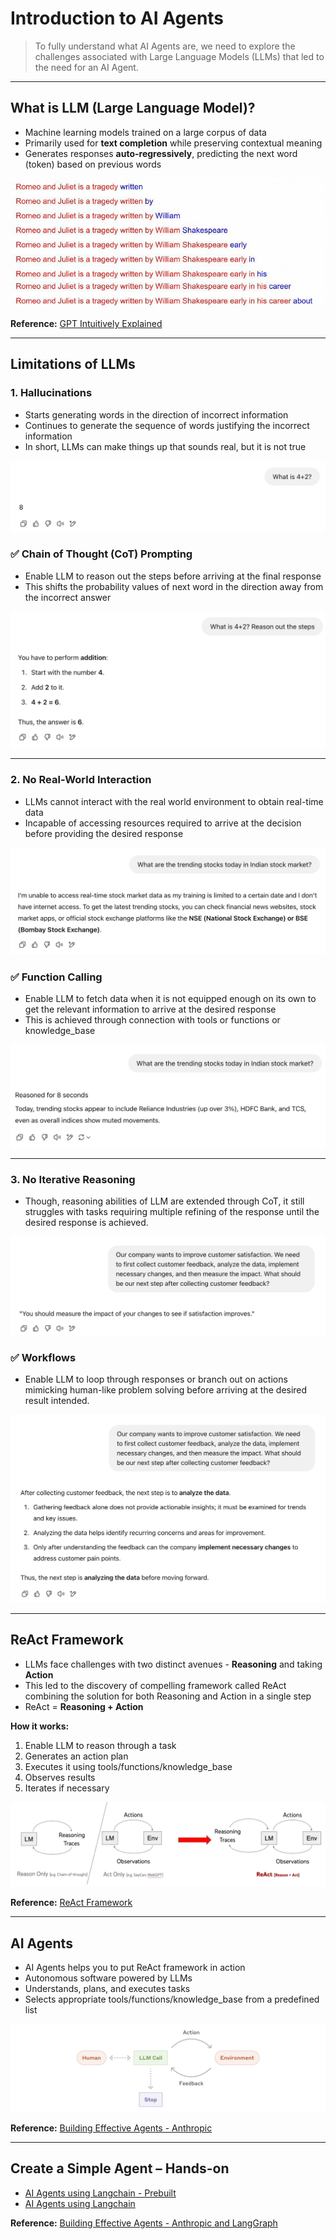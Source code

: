 # Introduction to AI Agents

> To fully understand what AI Agents are, we need to explore the challenges associated with Large Language Models (LLMs) that led to the need for an AI Agent.

---

## What is LLM (Large Language Model)?

- Machine learning models trained on a large corpus of data
- Primarily used for **text completion** while preserving contextual meaning
- Generates responses **auto-regressively**, predicting the next word (token) based on previous words

![01_what_is_llm.png](images/01_what_is_llm.png)

**Reference:** [GPT Intuitively Explained](https://iaee.substack.com/p/gpt-intuitively-and-exhaustively-explained-c70c38e87491)

---

## Limitations of LLMs

### 1. Hallucinations

- Starts generating words in the direction of incorrect information
- Continues to generate the sequence of words justifying the incorrect information
- In short, LLMs can make things up that sounds real, but it is not true

![02_hallucinations.png](images/02_hallucinations.png)


### ✅ Chain of Thought (CoT) Prompting
- Enable LLM to reason out the steps before arriving at the final response 
- This shifts the probability values of next word in the direction away from the incorrect answer

![03_chain_of_thought_prompting.png](images/03_chain_of_thought_prompting.png)

---

### 2. No Real-World Interaction

- LLMs cannot interact with the real world environment to obtain real-time data
- Incapable of accessing resources required to arrive at the decision before providing the desired response

![04_no_real_world_interaction.png](images/04_no_real_world_interaction.png)

### ✅ Function Calling
- Enable LLM to fetch data when it is not equipped enough on its own to get the relevant information to arrive at the desired response
- This is achieved through connection with tools or functions or knowledge_base

![05_function_calling.png](images/05_function_calling.png)

---

### 3. No Iterative Reasoning

- Though, reasoning abilities of LLM are extended through CoT, it still struggles with tasks requiring multiple refining of the response until the desired response is achieved.

![06_no_iterative_reasoning.png](images/06_no_iterative_reasoning.png)

### ✅ Workflows
- Enable LLM to loop through responses or branch out on actions mimicking human-like problem solving before arriving at the desired result intended.

![07_workflows.png](images/07_workflows.png)

---

## ReAct Framework

- LLMs face challenges with two distinct avenues - **Reasoning** and taking **Action**
- This led to the discovery of compelling framework called ReAct combining the solution for both Reasoning and Action in a single step
- ReAct = **Reasoning + Action**

**How it works:**
1. Enable LLM to reason through a task
2. Generates an action plan
3. Executes it using tools/functions/knowledge_base
4. Observes results
5. Iterates if necessary

![08_react_framework.png](images/08_react_framework.png)

**Reference:** [ReAct Framework](https://react-lm.github.io)

---

## AI Agents

- AI Agents helps you to put ReAct framework in action
- Autonomous software powered by LLMs
- Understands, plans, and executes tasks
- Selects appropriate tools/functions/knowledge_base from a predefined list

![09_ai_agents.png](images/09_ai_agents.png)

**Reference:** [Building Effective Agents - Anthropic](https://www.anthropic.com/engineering/building-effective-agents)

---

## Create a Simple Agent – Hands-on

- [AI Agents using Langchain - Prebuilt](https://colab.research.google.com/drive/1jjvnarHyRDDO4QhoqIPSA2fkwBF3PsQ5?usp=sharing)
- [AI Agents using Langchain](https://colab.research.google.com/drive/1bkAjOtf3ZvKIhpA-XGKFwRhr7TagvgoQ?usp=sharing)

**Reference:** [Building Effective Agents - Anthropic and LangGraph](https://www.youtube.com/watch?v=aHCDrAbH_go)
